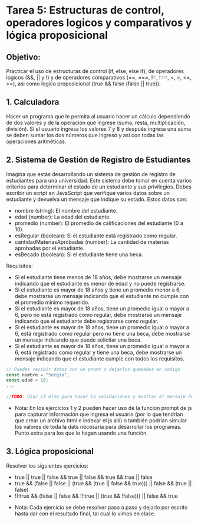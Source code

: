 # Tarea 5: Estructuras de control, operadores logicos y comparativos y lógica proposicional

## Objetivo:

Practicar el uso de estructuras de control (if, else, else if), de operadores logicos (&&, || y !) y de operadores comparativos (==, ===, !=, !==, <, >, <=, >=), asi como logica proposicional (true && false (false || true)).

## 1. Calculadora

Hacer un programa que le permita al usuario hacer un cálculo dependiendo de dos valores y de la operación que ingrese (suma, resta, multiplicación, división). Si el usuario ingresa los valores 7 y 8 y después ingresa una suma se deben sumar los dos números que ingresó y asi con todas las operaciones aritméticas.

## 2. Sistema de Gestión de Registro de Estudiantes

Imagina que estás desarrollando un sistema de gestión de registro de estudiantes para una universidad. Este sistema debe tomar en cuenta varios criterios para determinar el estado de un estudiante y sus privilegios. Debes escribir un script en JavaScript que verifique varios datos sobre un estudiante y devuelva un mensaje que indique su estado. Estos datos son:

- nombre (string): El nombre del estudiante.
- edad (number): La edad del estudiante.
- promedio (number): El promedio de calificaciones del estudiante (0 a 10).
- esRegular (boolean): Si el estudiante está registrado como regular.
- cantidadMateriasAprobadas (number): La cantidad de materias aprobadas por el estudiante.
- esBecado (boolean): Si el estudiante tiene una beca.

Requisitos:

- Si el estudiante tiene menos de 18 años, debe mostrarse un mensaje indicando que el estudiante es menor de edad y no puede registrarse.
- Si el estudiante es mayor de 18 años y tiene un promedio menor a 6, debe mostrarse un mensaje indicando que el estudiante no cumple con el promedio mínimo requerido.
- Si el estudiante es mayor de 18 años, tiene un promedio igual o mayor a 6, pero no está registrado como regular, debe mostrarse un mensaje indicando que el estudiante debe registrarse como regular.
- Si el estudiante es mayor de 18 años, tiene un promedio igual o mayor a 6, está registrado como regular pero no tiene una beca, debe mostrarse un mensaje indicando que puede solicitar una beca.
- Si el estudiante es mayor de 18 años, tiene un promedio igual o mayor a 6, está registrado como regular y tiene una beca, debe mostrarse un mensaje indicando que el estudiante cumple con todos los requisitos.

```javascript
// Puedes recibir datos con un promt o dejarlos quemados en codigo
const nombre = "Sergio";
const edad = 10;
...
 
//TODO: Usar if else para hacer la validaciones y mostrar el mensaje de error
```


* Nota: En los ejercicios 1 y 2 pueden hacer uso de la funcion prompt de js para capturar información que ingresa el usuario (por lo que tendrían que crear un archivo html e indexar el js allí) o también podrian simular los valores de toda la data necesaria para desarrollar los programas. Punto extra para los que lo hagan usando una función.

## 3. Lógica proposicional

Resolver los siguientes ejercicios:

- true || true || false && true || false && true && true || false
- true && (false || false || (true && (true || false && true))) || false && (true || false)
- !(!true && (false || false && !!!true || (true && !false))) || false && true

* Nota: Cada ejercicio se debe resolver paso a paso y dejarlo por escrito hasta dar con el resultado final, tal cual lo vimos en clase.